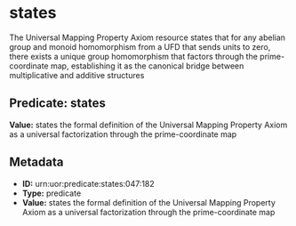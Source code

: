 # states

The Universal Mapping Property Axiom resource states that for any abelian group and monoid homomorphism from a UFD that sends units to zero, there exists a unique group homomorphism that factors through the prime-coordinate map, establishing it as the canonical bridge between multiplicative and additive structures

## Predicate: states

**Value:** states the formal definition of the Universal Mapping Property Axiom as a universal factorization through the prime-coordinate map

## Metadata

- **ID:** urn:uor:predicate:states:047:182
- **Type:** predicate
- **Value:** states the formal definition of the Universal Mapping Property Axiom as a universal factorization through the prime-coordinate map
